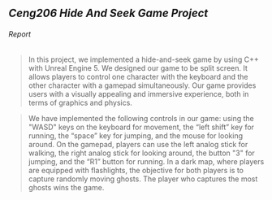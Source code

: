 *Ceng206 Hide And Seek Game Project*
------------
###### Report
>    In this project, we implemented a hide-and-seek game by using C++ with Unreal Engine 5. We designed our game to be split screen. It allows players to control one character with the keyboard and the other character with a gamepad simultaneously. Our game provides users with a visually appealing and immersive experience, both in terms of graphics and physics. 

>    We have implemented the following controls in our game: using the "WASD" keys on the keyboard for movement, the “left shift” key for running, the “space” key for jumping, and the mouse for looking around. On the gamepad, players can use the left analog stick for walking, the right analog stick for looking around, the button "3" for jumping, and the “R1” button for running. In a dark map, where players are equipped with flashlights, the objective for both players is to capture randomly moving ghosts. The player who captures the most ghosts wins the game.
